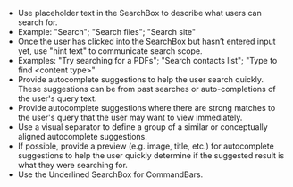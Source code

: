 - Use placeholder text in the SearchBox to describe what users can search for.
- Example: "Search"; "Search files"; "Search site"
- Once the user has clicked into the SearchBox but hasn’t entered input yet, use "hint text" to communicate search scope.
- Examples: "Try searching for a PDFs"; "Search contacts list"; "Type to find \<content type\>"
- Provide autocomplete suggestions to help the user search quickly. These suggestions can be from past searches or auto-completions of the user's query text.
- Provide autocomplete suggestions where there are strong matches to the user's query that the user may want to view immediately.
- Use a visual separator to define a group of a similar or conceptually aligned autocomplete suggestions.
- If possible, provide a preview (e.g. image, title, etc.) for autocomplete suggestions to help the user quickly determine if the suggested result is what they were searching for.
- Use the Underlined SearchBox for CommandBars.